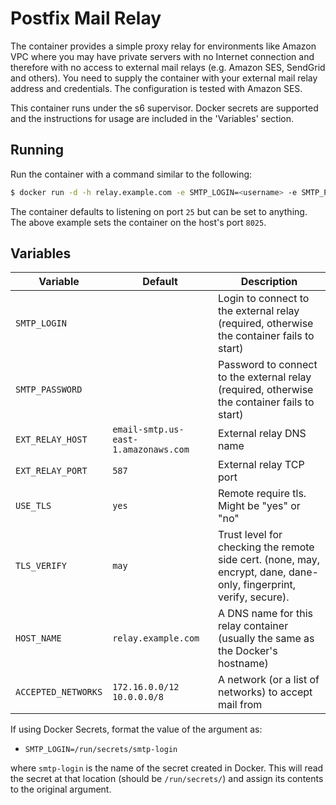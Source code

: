 # Postfix Mail Relay

The container provides a simple proxy relay for environments like Amazon VPC where you may have private servers with no Internet connection
and therefore with no access to external mail relays (e.g. Amazon SES, SendGrid and others). You need to supply the container with your 
external mail relay address and credentials. The configuration is tested with Amazon SES.

This container runs under the s6 supervisor. Docker secrets are supported and the instructions for usage are included in the 'Variables' section.

## Running

Run the container with a command similar to the following:

```sh
$ docker run -d -h relay.example.com -e SMTP_LOGIN=<username> -e SMTP_PASSWORD=<password> -p 8025:25 b32147/smtp-relay
```

The container defaults to listening on port `25` but can be set to anything. The above example sets the container on the host's port `8025`.

## Variables

| Variable | Default | Description
| ------ | ------ | ------ |
|`SMTP_LOGIN` | | Login to connect to the external relay (required, otherwise the container fails to start)
|`SMTP_PASSWORD` | | Password to connect to the external relay (required, otherwise the container fails to start)
|`EXT_RELAY_HOST` | `email-smtp.us-east-1.amazonaws.com` | External relay DNS name
|`EXT_RELAY_PORT` | `587` | External relay TCP port
|`USE_TLS` | `yes` | Remote require tls. Might be "yes" or "no"
|`TLS_VERIFY` | `may` | Trust level for checking the remote side cert. (none, may, encrypt, dane, dane-only, fingerprint, verify, secure).
|`HOST_NAME` | `relay.example.com` | A DNS name for this relay container (usually the same as the Docker's hostname)
|`ACCEPTED_NETWORKS` | `172.16.0.0/12 10.0.0.0/8` | A network (or a list of networks) to accept mail from

If using Docker Secrets, format the value of the argument as:

* `SMTP_LOGIN=/run/secrets/smtp-login`

where `smtp-login` is the name of the secret created in Docker. This will read the secret at that location (should be `/run/secrets/`) and assign its contents to the original argument.

